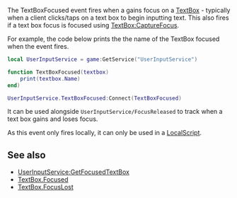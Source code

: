 The TextBoxFocused event fires when a gains focus on a [TextBox](https://developer.roblox.com/en-us/api-reference/class/TextBox) - typically when a client clicks/taps on a text box to begin inputting text. This also fires if a text box focus is focused using [TextBox:CaptureFocus](https://developer.roblox.com/en-us/api-reference/function/TextBox/CaptureFocus).

For example, the code below prints the the name of the TextBox focused when the event fires.

```lua
local UserInputService = game:GetService("UserInputService")

function TextBoxFocused(textbox)
	print(textbox.Name)
end)

UserInputService.TextBoxFocused:Connect(TextBoxFocused)
``` 

It can be used alongside `UserInputService/FocusReleased` to track when a text box gains and loses focus.

As this event only fires locally, it can only be used in a [LocalScript](https://developer.roblox.com/en-us/api-reference/class/LocalScript).

See also
--------

*   [UserInputService:GetFocusedTextBox](https://developer.roblox.com/en-us/api-reference/function/UserInputService/GetFocusedTextBox)
*   [TextBox.Focused](https://developer.roblox.com/en-us/api-reference/event/TextBox/Focused)
*   [TextBox.FocusLost](https://developer.roblox.com/en-us/api-reference/event/TextBox/FocusLost)
